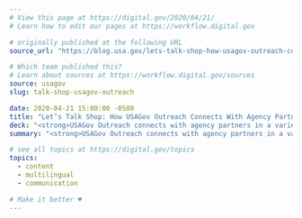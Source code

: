 ```yaml
---
# View this page at https://digital.gov/2020/04/21/
# Learn how to edit our pages at https://workflow.digital.gov

# originally published at the following URL
source_url: "https://blog.usa.gov/lets-talk-shop-how-usagov-outreach-connects-with-agency-partners"

# Which team published this?
# Learn about sources at https://workflow.digital.gov/sources
source: usagov
slug: talk-shop-usagov-outreach

date: 2020-04-21 15:00:00 -0500
title: "Let’s Talk Shop: How USAGov Outreach Connects With Agency Partners"
deck: "<strong>USAGov Outreach connects with agency partners in a variety of ways</strong>—if you’re from a federal agency looking for new ways to reach your audience, learn about partnering with USAGov!"
summary: "<strong>USAGov Outreach connects with agency partners in a variety of ways</strong>—if you’re from a federal agency looking for new ways to reach your audience, learn about partnering with USAGov!"

# see all topics at https://digital.gov/topics
topics: 
  - content
  - multilingual
  - communication

# Make it better ♥
---
```

